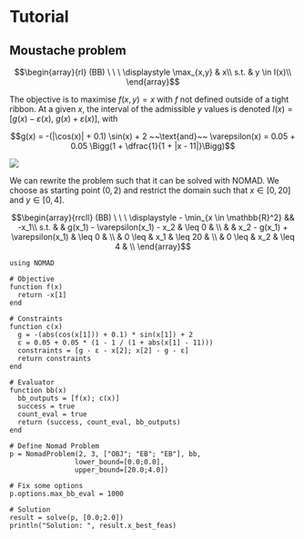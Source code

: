 # Tutorial

## Moustache problem

```math
\begin{array}{rl}
  (BB) \ \ \ 
  \displaystyle \max_{x,y} & x\\
  s.t. & y \in I(x)\\
\end{array}
```

The objective is to maximise $f(x, y) = x$ with $f$ not defined outside of a tight ribbon. At a given $x$, the interval of the admissible $y$ values is denoted $I(x) = [g(x) - \varepsilon(x)$, $g(x) + \varepsilon(x)]$, with

```math
g(x) = -(|\cos(x)| + 0.1) \sin(x) + 2 ~~\text{and}~~ \varepsilon(x) = 0.05 + 0.05 \Bigg(1 + \dfrac{1}{1 + |x - 11|}\Bigg)
```

![](https://user-images.githubusercontent.com/35051714/75482594-21b76680-5973-11ea-94c8-f163c94b27de.png)

We can rewrite the problem such that it can be solved with NOMAD. We choose as starting point $(0, 2)$ and restrict the domain such that $x \in [0,20]$ and
$y \in [0, 4]$.  

```math
\begin{array}{rrcll}
  (BB) \ \ \ 
  \displaystyle - \min_{x \in \mathbb{R}^2} && -x_1\\
  s.t.
  &               & g(x_1) - \varepsilon(x_1) - x_2 & \leq 0     & \\
  &               & x_2 - g(x_1) + \varepsilon(x_1) & \leq 0     & \\
  &        0 \leq & x_1                             & \leq 20    & \\
  &        0 \leq & x_2                             & \leq 4     & \\
\end{array}
```

```@example moustache
using NOMAD

# Objective
function f(x)
  return -x[1]
end

# Constraints
function c(x)
  g = -(abs(cos(x[1])) + 0.1) * sin(x[1]) + 2
  ε = 0.05 + 0.05 * (1 - 1 / (1 + abs(x[1] - 11)))
  constraints = [g - ε - x[2]; x[2] - g - ε]
  return constraints
end

# Evaluator
function bb(x)
  bb_outputs = [f(x); c(x)]
  success = true
  count_eval = true
  return (success, count_eval, bb_outputs)
end

# Define Nomad Problem
p = NomadProblem(2, 3, ["OBJ"; "EB"; "EB"], bb,
                lower_bound=[0.0;0.0],
                upper_bound=[20.0;4.0])

# Fix some options
p.options.max_bb_eval = 1000

# Solution
result = solve(p, [0.0;2.0])
println("Solution: ", result.x_best_feas)
```
